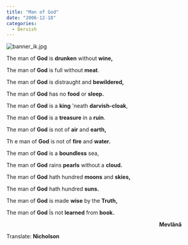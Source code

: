 ```yaml
---
title: "Man of God"
date: "2006-12-18"
categories: 
  - Dervish
---
```


![banner_ik.jpg](../uploads/2006/12/banner_ik.kucukresim.jpg)

The man of **God** is **drunken** without **wine,**

The man of **God** is full without **meat**.

The man of **God** is distraught and **bewildered,**

The man of **God** has no **food** or **sleep.**

The man of **God** is a **king** 'neath **darvish-cloak**,

The man of **God** is a **treasure** in a **ruin**.

The man of **God** is not of **air** and **earth,**

Th e man of **God** is not of **fire** and **water.**

The man of **God** is a **boundless** sea,

The man of **God** rains **pearls** without a **cloud.**

The man of **God** hath hundred **moons** and **skies,**

The man of **God** hath hundred **suns.**

The man of **God** is made **wise** by the **Truth,**

The man of **God** İs not **learned** from **book.**

                                                                                                     **Mevlânâ**

Translate: **Nicholson**
